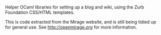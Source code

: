 Helper OCaml libraries for setting up a blog and wiki, using the Zurb
Foundation CSS/HTML templates.

This is code extracted from the Mirage website, and is still being tidied
up for general use. See <http://openmirage.org> for more information.
